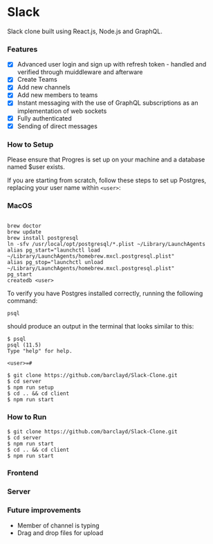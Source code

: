 # Slack

Slack clone built using React.js, Node.js and GraphQL.

### Features

- [x] Advanced user login and sign up with refresh token - handled and verified through muiddleware and afterware
- [x] Create Teams
- [x] Add new channels
- [x] Add new members to teams
- [x] Instant messaging with the use of GraphQL subscriptions as an implementation of web sockets
- [x] Fully authenticated
- [x] Sending of direct messages

### How to Setup

Please ensure that Progres is set up on your machine and a database named $user exists.

If you are starting from scratch, follow these steps to set up Postgres, replacing your user name within ``<user>``:

### MacOS

```shell script

brew doctor
brew update
brew install postgresql
ln -sfv /usr/local/opt/postgresql/*.plist ~/Library/LaunchAgents
alias pg_start="launchctl load ~/Library/LaunchAgents/homebrew.mxcl.postgresql.plist"
alias pg_stop="launchctl unload ~/Library/LaunchAgents/homebrew.mxcl.postgresql.plist"
pg_start
createdb <user>
```

To verify you have Postgres installed correctly, running the following command:

```shell script
psql
```

should produce an output in the terminal that looks similar to this:

```shell script
$ psql
psql (11.5)
Type "help" for help.

<user>=# 
```

```
$ git clone https://github.com/barclayd/Slack-Clone.git
$ cd server
$ npm run setup
$ cd .. && cd client
$ npm run start
```
### How to Run

```
$ git clone https://github.com/barclayd/Slack-Clone.git
$ cd server
$ npm run start
$ cd .. && cd client
$ npm run start
```

### Frontend

### Server

### Future improvements

* Member of channel is typing
* Drag and drop files for upload
